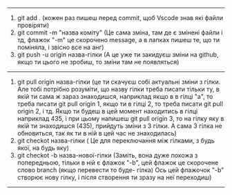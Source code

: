 ----
1) git add . (кожен раз пишеш перед commit, щоб Vscode знав які файли провіряти)
2) git commit -m "назва коміту" (Це сама зміна, там де є змінені файли і тд, флажок "-m" це скорочено message, а в лапках пишеш те, що ти поміняла, і звісно все на анг)
3) git push -u origin назва-гілки (А це уже ти закидуєш зміни на github, якщо ти цього не зробиш, то зміни там не появляться)
----
1) git pull origin назва-гілки (це ти скачуєш собі актуальні зміни з гілки. Але тобі потрібно розуміти, що назву гілки треба писати тільки ту, в якій ти сама ж зараз знаходишся, наприклад якщо в в гілці "а", то треба писати git pull origin 1, якщо ти в гілці 2, то треба писати git pull origin 2, і тд.
Якщо ти будеш в цей момент находитись в гілці наприклад 435, і при цьому напишеш git pull origin 3, то на гілку яку в якій ти знаходишся (435), прийдуть зміни з 3 гілки. А сама 3 гілка не обновиться, так як ти в ній в цей час не знаходилась)
2) git checkot назва-гілки ( Це для переключання між гілками, з будь якої, на будь яку)
3) git checkot -b назва-нової-гілки (Заміть, вона дуже похожа з попередньою, тільки в ній є флажок "-b", цей флажок це скорочене слово branch (якщо перевести  то буде- гілка)
Ось цей флажочок "-b" створює нову гілку, і після створення ти зразу на неї переходиш)

---
